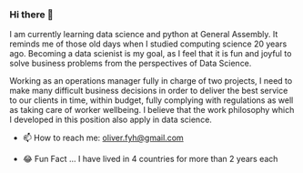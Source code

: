 ### Hi there 👋

I am currently learning data science and python at General Assembly. It reminds me of those old days when I studied computing science 20 years ago. Becoming a data scienist is my goal, as I feel that it is fun and joyful to solve business problems from the perspectives of Data Science.

Working as an operations manager fully in charge of two projects, I need to make many difficult business decisions in order to deliver the best service to our clients in time, within budget, fully complying with regulations as well as taking care of worker wellbeing. I believe that the work philosophy which I developed in this position also apply in data science.


- 📫 How to reach me: oliver.fyh@gmail.com

- 😂 Fun Fact ... I have lived in 4 countries for more than 2 years each


